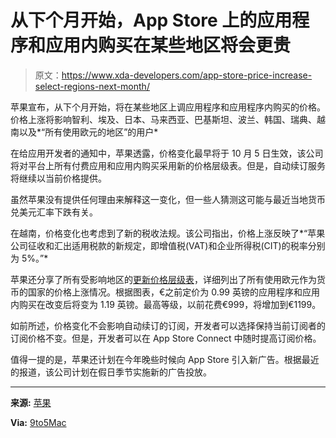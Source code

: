 # 从下个月开始，App Store 上的应用程序和应用内购买在某些地区将会更贵

> 原文：<https://www.xda-developers.com/app-store-price-increase-select-regions-next-month/>

苹果宣布，从下个月开始，将在某些地区上调应用程序和应用程序内购买的价格。价格上涨将影响智利、埃及、日本、马来西亚、巴基斯坦、波兰、韩国、瑞典、越南以及*“所有使用欧元的地区”的用户*

在给应用开发者的通知中，苹果透露，价格变化最早将于 10 月 5 日生效，该公司将对平台上所有付费应用和应用内购买采用新的价格层级表。但是，自动续订服务将继续以当前价格提供。

虽然苹果没有提供任何理由来解释这一变化，但一些人猜测这可能与最近当地货币兑美元汇率下跌有关。

在越南，价格变化也考虑到了新的税收法规。该公司指出，价格上涨反映了*“苹果公司征收和汇出适用税款的新规定，即增值税(VAT)和企业所得税(CIT)的税率分别为 5%。”*

苹果还分享了所有受影响地区的[更新价格层级表](https://developer.apple.com/support/downloads/price-tier-updates/App-Store-Price-Tier-Updates-October-2022.pdf)，详细列出了所有使用欧元作为货币的国家的价格上涨情况。根据图表，€之前定价为 0.99 英镑的应用程序和应用内购买在改变后将变为 1.19 英镑。最高等级，以前花费€999，将增加到€1199。

如前所述，价格变化不会影响自动续订的订阅，开发者可以选择保持当前订阅者的订阅价格不变。但是，开发者可以在 App Store Connect 中随时提高订阅价格。

值得一提的是，苹果还计划在今年晚些时候向 App Store 引入新广告。根据最近的报道，该公司计划在假日季节实施新的广告投放。

* * *

**来源:** [苹果](https://developer.apple.com/news/?id=e1b1hcmv)

**Via:** [9to5Mac](https://9to5mac.com/2022/09/19/app-store-raise-prices-multiple-countries-next-month/)